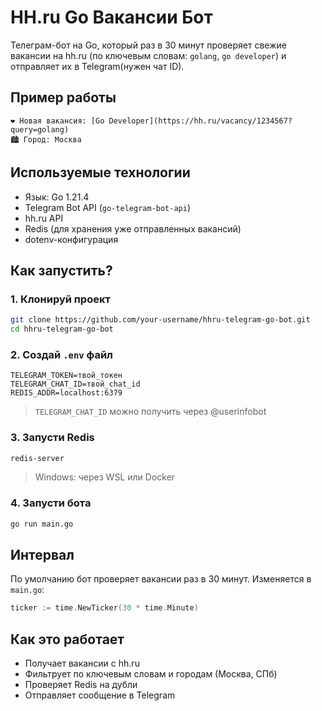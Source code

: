 # HH.ru Go Вакансии Бот 

Телеграм-бот на Go, который раз в 30 минут проверяет свежие вакансии на hh.ru (по ключевым словам: `golang`, `go developer`) 
и отправляет их в Telegram(нужен чат ID).

##  Пример работы

```
❤ Новая вакансия: [Go Developer](https://hh.ru/vacancy/1234567?query=golang)
🏙️ Город: Москва
```

## Используемые технологии

- Язык: Go 1.21.4
- Telegram Bot API (`go-telegram-bot-api`)
- hh.ru API
- Redis (для хранения уже отправленных вакансий)
- dotenv-конфигурация

## Как запустить?

### 1. Клонируй проект

```bash
git clone https://github.com/your-username/hhru-telegram-go-bot.git
cd hhru-telegram-go-bot
```

### 2. Создай `.env` файл

```env
TELEGRAM_TOKEN=твой_токен
TELEGRAM_CHAT_ID=твой_chat_id
REDIS_ADDR=localhost:6379
```

> `TELEGRAM_CHAT_ID` можно получить через @userinfobot

### 3. Запусти Redis

```bash
redis-server
```

> Windows: через WSL или Docker

### 4. Запусти бота

```bash
go run main.go
```

##  Интервал

По умолчанию бот проверяет вакансии раз в 30 минут. Изменяется в `main.go`:

```go
ticker := time.NewTicker(30 * time.Minute)
```

##  Как это работает

- Получает вакансии с hh.ru
- Фильтрует по ключевым словам и городам (Москва, СПб)
- Проверяет Redis на дубли
- Отправляет сообщение в Telegram
